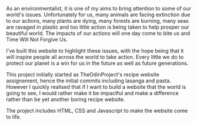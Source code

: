 As an environmentalist, it is one of my aims to bring attention to some of our world's issues. Unfortunately for us, many animals are facing extinction due to our actions, many plants are dying, many forests are burning, many seas are ravaged in plastic and too little action is being taken to help prosper our beautiful world. The impacts of our actions will one day come to bite us and Time Will Not Forgive Us.

I've built this website to highlight these issues, with the hope being that it will inspire people all across the world to take action. Every little we do to protect our planet is a win for us in the future as well as future generations.

This project initially started as TheOdinProject's recipe website assignement, hence the initial commits including lasanga and pasta. However I quickly realised that if I want to build a website that the world is going to see, I would rather make it be impactful and make a difference rather than be yet another boring recipe website.

The project includes HTML, CSS and Javascript to make the website come to life.